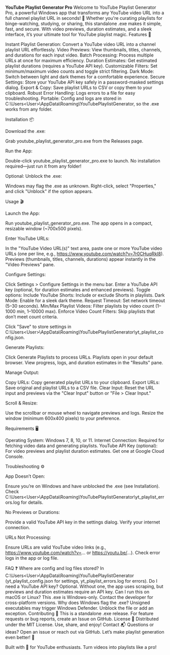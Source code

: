 **YouTube Playlist Generator Pro**
Welcome to YouTube Playlist Generator Pro, a powerful Windows app that transforms any YouTube video URL into a full channel playlist URL in seconds! 🚀 Whether you're curating playlists for binge-watching, studying, or sharing, this standalone .exe makes it simple, fast, and secure. With video previews, duration estimates, and a sleek interface, it’s your ultimate tool for YouTube playlist magic.
Features 🎥

Instant Playlist Generation: Convert a YouTube video URL into a channel playlist URL effortlessly.
Video Previews: View thumbnails, titles, channels, and durations for each input video.
Batch Processing: Process multiple URLs at once for maximum efficiency.
Duration Estimates: Get estimated playlist durations (requires a YouTube API key).
Customizable Filters: Set minimum/maximum video counts and toggle strict filtering.
Dark Mode: Switch between light and dark themes for a comfortable experience.
Secure Settings: Store your YouTube API key safely in a password-masked settings dialog.
Export & Copy: Save playlist URLs to CSV or copy them to your clipboard.
Robust Error Handling: Logs errors to a file for easy troubleshooting.
Portable: Config and logs are stored in C:\Users\<User>\AppData\Roaming\YouTubePlaylistGenerator, so the .exe works from any folder.

Installation 📦

Download the .exe:

Grab youtube_playlist_generator_pro.exe from the Releases page.


Run the App:

Double-click youtube_playlist_generator_pro.exe to launch.
No installation required—just run it from any folder!


Optional: Unblock the .exe:

Windows may flag the .exe as unknown. Right-click, select "Properties," and click "Unblock" if the option appears.



Usage 🎬

Launch the App:

Run youtube_playlist_generator_pro.exe. The app opens in a compact, resizable window (~700x500 pixels).


Enter YouTube URLs:

In the "YouTube Video URL(s)" text area, paste one or more YouTube video URLs (one per line, e.g., https://www.youtube.com/watch?v=7r0CHuqRkI8).
Previews (thumbnails, titles, channels, durations) appear instantly in the "Video Previews" pane.


Configure Settings:

Click Settings > Configure Settings in the menu bar.
Enter a YouTube API key (optional, for duration estimates and enhanced previews).
Toggle options:
Include YouTube Shorts: Include or exclude Shorts in playlists.
Dark Mode: Enable for a sleek dark theme.
Request Timeout: Set network timeout (5–30 seconds).
Min/Max Playlist Videos: Filter playlists by video count (1–1000 min, 1–10000 max).
Enforce Video Count Filters: Skip playlists that don’t meet count criteria.


Click "Save" to store settings in C:\Users\<User>\AppData\Roaming\YouTubePlaylistGenerator\yt_playlist_config.json.


Generate Playlists:

Click Generate Playlists to process URLs.
Playlists open in your default browser.
View progress, logs, and duration estimates in the "Results" pane.


Manage Output:

Copy URLs: Copy generated playlist URLs to your clipboard.
Export URLs: Save original and playlist URLs to a CSV file.
Clear Input: Reset the URL input and previews via the "Clear Input" button or "File > Clear Input."


Scroll & Resize:

Use the scrollbar or mouse wheel to navigate previews and logs.
Resize the window (minimum 600x400 pixels) to your preference.



Requirements 🖥️

Operating System: Windows 7, 8, 10, or 11.
Internet Connection: Required for fetching video data and generating playlists.
YouTube API Key (optional): For video previews and playlist duration estimates. Get one at Google Cloud Console.

Troubleshooting ⚙️

App Doesn’t Open:

Ensure you’re on Windows and have unblocked the .exe (see Installation).
Check C:\Users\<User>\AppData\Roaming\YouTubePlaylistGenerator\yt_playlist_errors.log for details.


No Previews or Durations:

Provide a valid YouTube API key in the settings dialog.
Verify your internet connection.


URLs Not Processing:

Ensure URLs are valid YouTube video links (e.g., https://www.youtube.com/watch?v=... or https://youtu.be/...).
Check error logs in the app or log file.



FAQ ❓
Where are config and log files stored?
In C:\Users\<User>\AppData\Roaming\YouTubePlaylistGenerator (yt_playlist_config.json for settings, yt_playlist_errors.log for errors).
Do I need a YouTube API key?
Optional. Without one, the app uses scraping, but previews and duration estimates require an API key.
Can I run this on macOS or Linux?
This .exe is Windows-only. Contact the developer for cross-platform versions.
Why does Windows flag the .exe?
Unsigned executables may trigger Windows Defender. Unblock the file or add an exception.
Contributing 🤝
This is a standalone .exe release. For feature requests or bug reports, create an Issue on GitHub.
License 📜
Distributed under the MIT License. Use, share, and enjoy!
Contact 📬
Questions or ideas? Open an issue or reach out via GitHub. Let’s make playlist generation even better! 🎉

Built with 💪 for YouTube enthusiasts. Turn videos into playlists like a pro!
